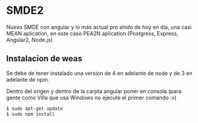 # SMDE2
Nuevo SMDE con angular y lo más actual pro shido de hoy en día, una casi MEAN aplication, en este caso PEA2N aplication (Postgress, Express, Angular2, Node.js)

## Instalacion de weas
Se debe de tener instalado una version de 4 en adelante de node y de 3 en adelante de npm.

Dentro del origen y dentro de la carpta angular poner en consola (para gente como Villa que usa Windows no ejecute el primer comando :v)
```bash
$ sudo apt-get update
$ sudo npm install
```
